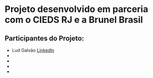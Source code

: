 # Projeto desenvolvido em parceria com o CIEDS RJ e a Brunel Brasil
## Participantes do Projeto:
- Lud Galvão [Linkedln](https://www.linkedin.com/in/lud-galv%C3%A3o/)
-
-
-
-
